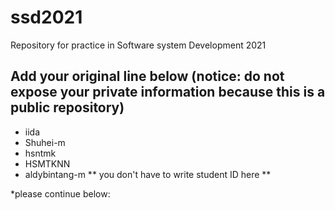 # ssd2021
Repository for practice in Software system Development 2021
## Add your original line below (notice: do not expose your private information because this is a public repository)

* iida  
* Shuhei-m   
* hsntmk
* HSMTKNN
* aldybintang-m
** you don't have to write student ID here **

*please continue below:
